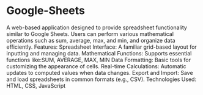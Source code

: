 # Google-Sheets
A web-based application designed to provide spreadsheet functionality similar to Google Sheets. Users can perform various mathematical operations such as sum, average, max, and min, and organize data efficiently.
Features:
Spreadsheet Interface: A familiar grid-based layout for inputting and managing data.
Mathematical Functions: Supports essential functions like:SUM, AVERAGE, MAX, MIN
Data Formatting: Basic tools for customizing the appearance of cells.
Real-time Calculations: Automatic updates to computed values when data changes.
Export and Import: Save and load spreadsheets in common formats (e.g., CSV).
Technologies Used:
HTML, CSS, JavaScript
